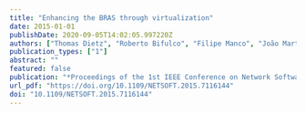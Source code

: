 ```yaml
---
title: "Enhancing the BRAS through virtualization"
date: 2015-01-01
publishDate: 2020-09-05T14:02:05.997220Z
authors: ["Thomas Dietz", "Roberto Bifulco", "Filipe Manco", "João Martins", "Hans-Joerg Kolbe", "Felipe Huici"]
publication_types: ["1"]
abstract: ""
featured: false
publication: "*Proceedings of the 1st IEEE Conference on Network Softwarization, NetSoft 2015, London, United Kingdom, April 13-17, 2015*"
url_pdf: "https://doi.org/10.1109/NETSOFT.2015.7116144"
doi: "10.1109/NETSOFT.2015.7116144"
---
```


